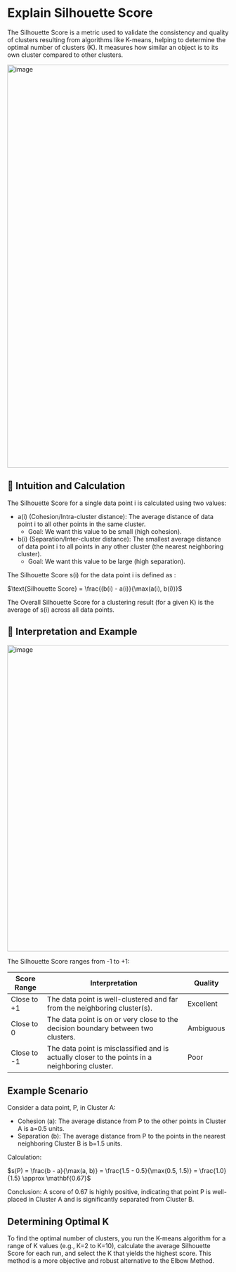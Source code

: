 # Explain Silhouette Score
The Silhouette Score is a metric used to validate the consistency and quality of clusters resulting from algorithms like K-means, helping to determine the optimal number of clusters (K). It measures how similar an object is to its own cluster compared to other clusters.

<img width="1690" height="918" alt="image" src="https://github.com/user-attachments/assets/cb321dde-3ab6-4ac8-829f-60aa76cebc3f" />

## 📐 Intuition and Calculation
The Silhouette Score for a single data point i is calculated using two values:

* a(i) (Cohesion/Intra-cluster distance): The average distance of data point i to all other points in the same cluster.
   * Goal: We want this value to be small (high cohesion).
* b(i) (Separation/Inter-cluster distance): The smallest average distance of data point i to all points in any other cluster (the nearest neighboring cluster).
   * Goal: We want this value to be large (high separation).

The Silhouette Score s(i) for the data point i is defined as :

$\text{Silhouette Score} = \frac{(b(i) - a(i)}{\max(a(i), b(i))}$

The Overall Silhouette Score for a clustering result (for a given K) is the average of s(i) across all data points.

## 🔢 Interpretation and Example

<img width="1712" height="698" alt="image" src="https://github.com/user-attachments/assets/e0b896dd-d6b6-4bc3-9af8-bb1636a330fb" />

The Silhouette Score ranges from -1 to +1:

|Score Range|	Interpretation	|Quality|
|--------|---|---|
|Close to +1|	The data point is well-clustered and far from the neighboring cluster(s).|	Excellent|
|Close to 0|	The data point is on or very close to the decision boundary between two clusters.|	Ambiguous|
|Close to -1|	The data point is misclassified and is actually closer to the points in a neighboring cluster.|	Poor|

## Example Scenario
Consider a data point, P, in Cluster A:

* Cohesion (a): The average distance from P to the other points in Cluster A is a=0.5 units.
* Separation (b): The average distance from P to the points in the nearest neighboring Cluster B is b=1.5 units.

Calculation:

$s(P) = \frac{b - a}{\max(a, b)} = \frac{1.5 - 0.5}{\max(0.5, 1.5)} = \frac{1.0}{1.5} \approx \mathbf{0.67}$

Conclusion: A score of 0.67 is highly positive, indicating that point P is well-placed in Cluster A and is significantly separated from Cluster B.

## Determining Optimal K
To find the optimal number of clusters, you run the K-means algorithm for a range of K values (e.g., K=2 to K=10), calculate the average Silhouette Score for each run, and select the K that yields the highest score. This method is a more objective and robust
alternative to the Elbow Method.
